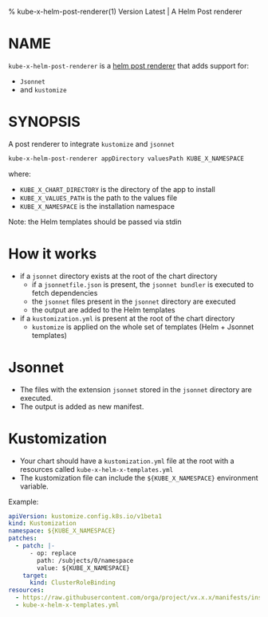% kube-x-helm-post-renderer(1) Version Latest | A Helm Post renderer
# NAME

`kube-x-helm-post-renderer` is a  [helm post renderer](https://helm.sh/docs/topics/advanced/#post-rendering)
that adds support for:
* `Jsonnet` 
* and `kustomize`

# SYNOPSIS

A post renderer to integrate `kustomize` and `jsonnet`
```bash
kube-x-helm-post-renderer appDirectory valuesPath KUBE_X_NAMESPACE
```

where:

* `KUBE_X_CHART_DIRECTORY` is the directory of the app to install
* `KUBE_X_VALUES_PATH` is the path to the values file
* `KUBE_X_NAMESPACE` is the installation namespace

Note: the Helm templates should be passed via stdin

# How it works

- if a `jsonnet` directory exists at the root of the chart directory
  - if a `jsonnetfile.json` is present, the `jsonnet bundler` is executed to fetch dependencies
  - the `jsonnet` files present in the `jsonnet` directory are executed 
  - the output are added to the Helm templates
- if a `kustomization.yml` is present at the root of the chart directory 
  - `kustomize` is applied on the whole set of templates (Helm + Jsonnet templates)

# Jsonnet

* The files with the extension `jsonnet` stored in the `jsonnet` directory are executed.
* The output is added as new manifest.

# Kustomization

* Your chart should have a `kustomization.yml` file at the root with a resources called `kube-x-helm-x-templates.yml`
* The kustomization file can include the `${KUBE_X_NAMESPACE}` environment variable.

Example:
```yaml
apiVersion: kustomize.config.k8s.io/v1beta1
kind: Kustomization
namespace: ${KUBE_X_NAMESPACE}
patches:
  - patch: |-
      - op: replace
        path: /subjects/0/namespace
        value: ${KUBE_X_NAMESPACE}
    target:
      kind: ClusterRoleBinding
resources:
  - https://raw.githubusercontent.com/orga/project/vx.x.x/manifests/install.yaml
  - kube-x-helm-x-templates.yml
```